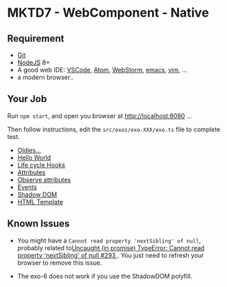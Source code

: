 MKTD7 - WebComponent - Native
===

Requirement
---

* [Git](https://git-scm.com/)
* [NodeJS](https://nodejs.org/en/) 8+
* A good web IDE: [VSCode](https://code.visualstudio.com/), [Atom](https://atom.io/), [WebStorm](https://www.jetbrains.com/webstorm/), [emacs](https://www.gnu.org/software/emacs/), [vim](https://www.vim.org/), ...
* a modern browser..

Your Job
---

Run `npm start`, and open you browser at <http://localhost:8080> ...

Then follow instructions, edit the `src/exos/exo-XXX/exo.ts` file to complete test.

* [Oldies...](src/exos/exo-0/README.md)
* [Hello World](src/exos/exo-0/README.md)
* [Life cycle Hooks](src/exos/exo-0/README.md)
* [Attributes](src/exos/exo-0/README.md)
* [Observe attributes](src/exos/exo-0/README.md)
* [Events](src/exos/exo-0/README.md)
* [Shadow DOM](src/exos/exo-0/README.md)
* [HTML Template](src/exos/exo-0/README.md)

Known Issues
---

* You might have a `Cannot read property 'nextSibling' of null`, probably related to[Uncaught (in promise) TypeError: Cannot read property 'nextSibling' of null #293
](https://github.com/Polymer/lit-html/issues/293). You just need to refresh your browser to remove this issue.

* The exo-6 does not work if you use the ShadowDOM polyfill.
